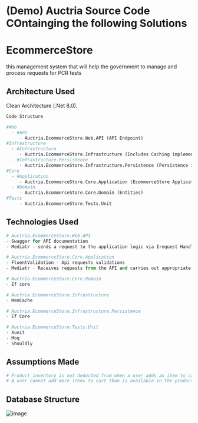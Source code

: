 # (Demo) Auctria Source Code COntainging the following Solutions
# EcommerceStore

this management system that will help the government to manage and process requests for PCR tests

## Architecture Used

Clean Architecture (.Net 8.0).

```python
Code Structure

#Web
  - #API
     - Auctria.EcommerceStore.Web.API (API Endpoint)
#Infrastructure
  - #Infrastructure
     - Auctria.EcommerceStore.Infrastructure (Includes Caching implementation, Entity configurations) 
  - #Infrastructure.Persistence
     - Auctria.EcommerceStore.Infrastructure.Persistence (Persistence implementation)
#Core
  - #Application
     - Auctria.EcommerceStore.Core.Application (EcommerceStore Application Feature implementation) 
  - #Domain
     - Auctria.EcommerceStore.Core.Domain (Entities)
#Tests
     - Auctria.EcommerceStore.Tests.Unit

```

## Technologies Used

```python
# Auctria.EcommerceStore.Web.API
- Swagger for API documentation
- Mediatr - sends a request to the application logic via Irequest Handler

# Auctria.EcommerceStore.Core.Application
- FluentValidation - Api requests validations
- Mediatr - Receives requests from the API and carries out appropriate implementation

# Auctria.EcommerceStore.Core.Domain
- Ef core

# Auctria.EcommerceStore.Infrastructure
- MemCache

# Auctria.EcommerceStore.Infrastructure.Persistence
- Ef Core

# Auctria.EcommerceStore.Tests.Unit
- Xunit
- Moq
- Shouldly
``` 

## Assumptions Made
```python
# Product inventory is not deducted from when a user adds an item to cart, this happens only after order is complete
# A user cannot add more items to cart than is available in the product inventory

```

## Database Structure
![image]()

```

